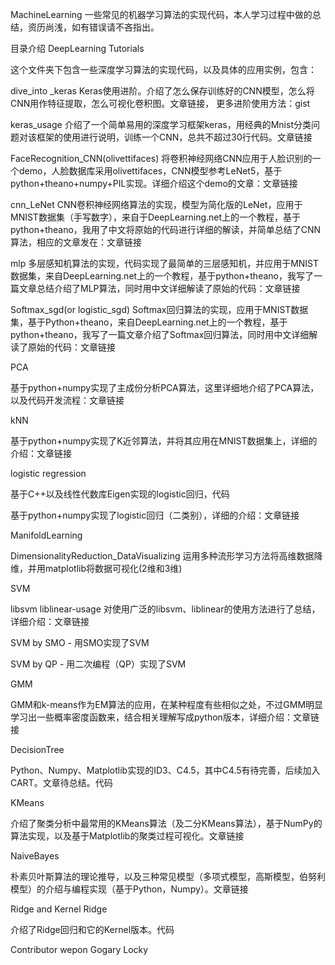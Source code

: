 MachineLearning
一些常见的机器学习算法的实现代码，本人学习过程中做的总结，资历尚浅，如有错误请不吝指出。

目录介绍
DeepLearning Tutorials

这个文件夹下包含一些深度学习算法的实现代码，以及具体的应用实例，包含：

dive_into _keras Keras使用进阶。介绍了怎么保存训练好的CNN模型，怎么将CNN用作特征提取，怎么可视化卷积图。文章链接， 更多进阶使用方法：gist

keras_usage 介绍了一个简单易用的深度学习框架keras，用经典的Mnist分类问题对该框架的使用进行说明，训练一个CNN，总共不超过30行代码。文章链接

FaceRecognition_CNN(olivettifaces) 将卷积神经网络CNN应用于人脸识别的一个demo，人脸数据库采用olivettifaces，CNN模型参考LeNet5，基于python+theano+numpy+PIL实现。详细介绍这个demo的文章：文章链接

cnn_LeNet CNN卷积神经网络算法的实现，模型为简化版的LeNet，应用于MNIST数据集（手写数字），来自于DeepLearning.net上的一个教程，基于python+theano，我用了中文将原始的代码进行详细的解读，并简单总结了CNN算法，相应的文章发在：文章链接

mlp 多层感知机算法的实现，代码实现了最简单的三层感知机，并应用于MNIST数据集，来自DeepLearning.net上的一个教程，基于python+theano，我写了一篇文章总结介绍了MLP算法，同时用中文详细解读了原始的代码：文章链接

Softmax_sgd(or logistic_sgd) Softmax回归算法的实现，应用于MNIST数据集，基于Python+theano，来自DeepLearning.net上的一个教程，基于python+theano，我写了一篇文章介绍了Softmax回归算法，同时用中文详细解读了原始的代码：文章链接

PCA

基于python+numpy实现了主成份分析PCA算法，这里详细地介绍了PCA算法，以及代码开发流程：文章链接

kNN

基于python+numpy实现了K近邻算法，并将其应用在MNIST数据集上，详细的介绍：文章链接

logistic regression

基于C++以及线性代数库Eigen实现的logistic回归，代码

基于python+numpy实现了logistic回归（二类别），详细的介绍：文章链接

ManifoldLearning

DimensionalityReduction_DataVisualizing 运用多种流形学习方法将高维数据降维，并用matplotlib将数据可视化(2维和3维)

SVM

libsvm liblinear-usage 对使用广泛的libsvm、liblinear的使用方法进行了总结，详细介绍：文章链接

SVM by SMO - 用SMO实现了SVM

SVM by QP - 用二次编程（QP）实现了SVM

GMM

GMM和k-means作为EM算法的应用，在某种程度有些相似之处，不过GMM明显学习出一些概率密度函数来，结合相关理解写成python版本，详细介绍：文章链接

DecisionTree

Python、Numpy、Matplotlib实现的ID3、C4.5，其中C4.5有待完善，后续加入CART。文章待总结。代码

KMeans

介绍了聚类分析中最常用的KMeans算法（及二分KMeans算法），基于NumPy的算法实现，以及基于Matplotlib的聚类过程可视化。文章链接

NaiveBayes

朴素贝叶斯算法的理论推导，以及三种常见模型（多项式模型，高斯模型，伯努利模型）的介绍与编程实现（基于Python，Numpy）。文章链接

Ridge and Kernel Ridge

介绍了Ridge回归和它的Kernel版本。代码

Contributor
wepon
Gogary
Locky
